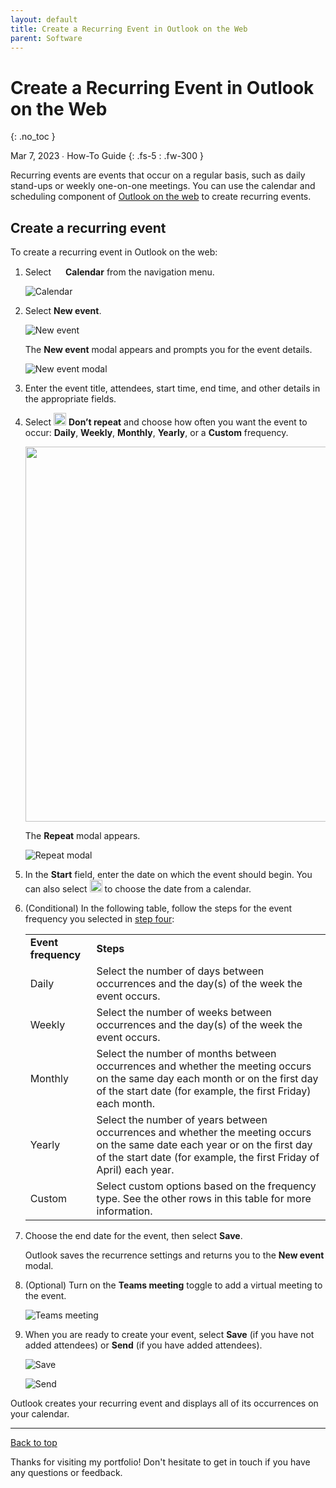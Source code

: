```yaml
---
layout: default
title: Create a Recurring Event in Outlook on the Web
parent: Software
---
```


# Create a Recurring Event in Outlook on the Web
{: .no_toc }

Mar 7, 2023 ∙ How-To Guide
{: .fs-5 : .fw-300 }

Recurring events are events that occur on a regular basis, such as daily stand-ups or weekly one-on-one meetings. You can use the calendar and scheduling component of [Outlook on the web](https://outlook.live.com/owa/) to create recurring events.

## Create a recurring event

To create a recurring event in Outlook on the web:

1.  Select <img src="https://github.com/haileytapia/portfolio/assets/78626762/408b742a-1cde-49a1-a5a1-1f5b2786905f" width="15"> **Calendar** from the navigation menu.

    ![Calendar](https://github.com/haileytapia/portfolio/assets/78626762/8fa65fea-68fe-4ae4-b1a2-e627f0eb9308)
2.  Select **New event**.  
      
    ![New event](https://github.com/haileytapia/portfolio/assets/78626762/3cbe775b-47a2-4986-995f-0845fcaf24ec)

    The **New event** modal appears and prompts you for the event details.  
      
    ![New event modal](https://github.com/haileytapia/portfolio/assets/78626762/43e2f8a0-5774-4e43-931d-9931fb3c6166)  
3.  Enter the event title, attendees, start time, end time, and other details in the appropriate fields.
4.  <a id="step-four"></a>Select <img src="https://github.com/haileytapia/portfolio/assets/78626762/71cd859b-98ed-4fbb-85aa-2485ae6cd02e" width="20"> **Don’t repeat** and choose how often you want the event to occur: **Daily**, **Weekly**, **Monthly**, **Yearly**, or a **Custom** frequency.

    <img src="https://github.com/haileytapia/portfolio/assets/78626762/75f67b9c-3614-49d1-b4bc-f94b865df24a" width="600">

    The **Repeat** modal appears. 

    ![Repeat modal](https://github.com/haileytapia/portfolio/assets/78626762/cadff286-4f88-41cf-99f7-eb3091c343c7)
5.  In the **Start** field, enter the date on which the event should begin. You can also select <img src="https://github.com/haileytapia/portfolio/assets/78626762/579ddbbd-4013-4fed-a903-9037233c0a36" width="20"> to choose the date from a calendar.

6.  (Conditional) In the following table, follow the steps for the event frequency you selected in [step four](#step-four):

    <table><tbody><tr><td><strong>Event frequency</strong></td><td><strong>Steps</strong></td></tr><tr><td>Daily</td><td>Select the number of days between occurrences and the day(s) of the week the event occurs.</td></tr><tr><td>Weekly</td><td>​Select the number of weeks between occurrences and the day(s) of the week the event occurs.</td></tr><tr><td>Monthly</td><td>Select the number of months between occurrences and whether the meeting occurs on the same day each month or on the first day of the start date (for example, the first Friday) each month.</td></tr><tr><td>Yearly</td><td>Select the number of years between occurrences and whether the meeting occurs on the same date each year or on the first day of the start date (for example, the first Friday of April) each year.</td></tr><tr><td>Custom</td><td>Select custom options based on the frequency type. See the other rows in this table for more information.</td></tr></tbody></table>

7.  Choose the end date for the event, then select **Save**.  

    Outlook saves the recurrence settings and returns you to the **New event** modal.
8.  (Optional) Turn on the **Teams meeting** toggle to add a virtual meeting to the event.  
      
    ![Teams meeting](https://github.com/haileytapia/portfolio/assets/78626762/0abfd0ca-844c-451e-946f-89810bc99181)

9. When you are ready to create your event, select **Save** (if you have not added attendees) or **Send** (if you have added attendees).

   ![Save](https://github.com/haileytapia/portfolio/assets/78626762/d6df9be4-cb95-4c28-a642-7c584d4d9ab2)

   ![Send](https://github.com/haileytapia/portfolio/assets/78626762/60381add-7bb5-40e6-bc20-1d6f629bf924)

Outlook creates your recurring event and displays all of its occurrences on your calendar.

---

[Back to top](#top)

Thanks for visiting my portfolio! Don't hesitate to get in touch if you have any questions or feedback.
